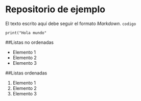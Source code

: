 # Repositorio de ejemplo

El texto escrito aquí debe seguir el formato *Markdown*.
`codigo`


```
print("Hola mundo"
```
##Listas no ordenadas
* Elemento 1
* Elemento 2
* Elemento 3

##Listas ordenadas
1. Elemento 1
2. Elemento 2
3. Elemento 3

